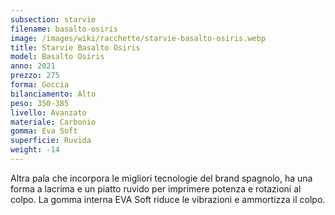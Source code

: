 ```yaml
---
subsection: starvie
filename: basalto-osiris
image: /images/wiki/racchette/starvie-basalto-osiris.webp
title: Starvie Basalto Osiris
model: Basalto Osiris
anno: 2021
prezzo: 275
forma: Goccia
bilanciamento: Alto
peso: 350-385
livello: Avanzato
materiale: Carbonio
gomma: Eva Soft
superficie: Ruvida
weight: -14
---
```

Altra pala che incorpora le migliori tecnologie del brand spagnolo, ha una forma a lacrima e un piatto ruvido per imprimere potenza e rotazioni al colpo. La gomma interna EVA Soft riduce le vibrazioni e ammortizza il colpo.